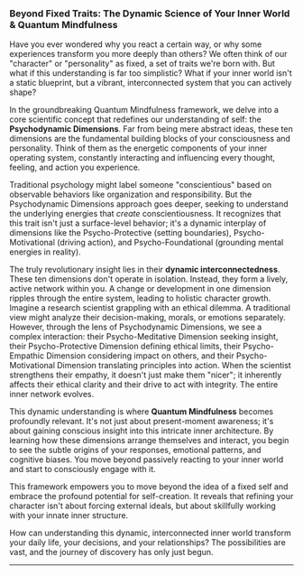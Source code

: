 ### Beyond Fixed Traits: The Dynamic Science of Your Inner World & Quantum Mindfulness
Have you ever wondered why you react a certain way, or why some experiences transform you more deeply than others? We often think of our "character" or "personality" as fixed, a set of traits we're born with. But what if this understanding is far too simplistic? What if your inner world isn't a static blueprint, but a vibrant, interconnected system that you can actively shape?

In the groundbreaking Quantum Mindfulness framework, we delve into a core scientific concept that redefines our understanding of self: the **Psychodynamic Dimensions**. Far from being mere abstract ideas, these ten dimensions are the fundamental building blocks of your consciousness and personality. Think of them as the energetic components of your inner operating system, constantly interacting and influencing every thought, feeling, and action you experience.

Traditional psychology might label someone "conscientious" based on observable behaviors like organization and responsibility. But the Psychodynamic Dimensions approach goes deeper, seeking to understand the underlying energies that *create* conscientiousness. It recognizes that this trait isn't just a surface-level behavior; it's a dynamic interplay of dimensions like the Psycho-Protective (setting boundaries), Psycho-Motivational (driving action), and Psycho-Foundational (grounding mental energies in reality).

The truly revolutionary insight lies in their **dynamic interconnectedness**. These ten dimensions don't operate in isolation. Instead, they form a lively, active network within you. A change or development in one dimension ripples through the entire system, leading to holistic character growth. Imagine a research scientist grappling with an ethical dilemma. A traditional view might analyze their decision-making, morals, or emotions separately. However, through the lens of Psychodynamic Dimensions, we see a complex interaction: their Psycho-Meditative Dimension seeking insight, their Psycho-Protective Dimension defining ethical limits, their Psycho-Empathic Dimension considering impact on others, and their Psycho-Motivational Dimension translating principles into action. When the scientist strengthens their empathy, it doesn't just make them "nicer"; it inherently affects their ethical clarity and their drive to act with integrity. The entire inner network evolves.

This dynamic understanding is where **Quantum Mindfulness** becomes profoundly relevant. It's not just about present-moment awareness; it's about gaining conscious insight into this intricate inner architecture. By learning how these dimensions arrange themselves and interact, you begin to see the subtle origins of your responses, emotional patterns, and cognitive biases. You move beyond passively reacting to your inner world and start to consciously engage with it.

This framework empowers you to move beyond the idea of a fixed self and embrace the profound potential for self-creation. It reveals that refining your character isn't about forcing external ideals, but about skillfully working with your innate inner structure.

How can understanding this dynamic, interconnected inner world transform your daily life, your decisions, and your relationships? The possibilities are vast, and the journey of discovery has only just begun.

---